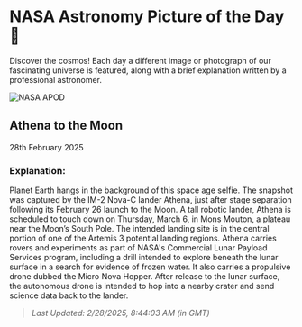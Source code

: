 
  # NASA Astronomy Picture of the Day 🌌

  Discover the cosmos! Each day a different image or photograph of our fascinating universe is featured, along with a brief explanation written by a professional astronomer.

![NASA APOD](https://apod.nasa.gov/apod/image/2502/AthenaEarth.png)

## Athena to the Moon

28th February 2025

### Explanation: 

Planet Earth hangs in the background of this space age selfie. The snapshot was captured by the IM-2 Nova-C lander Athena, just after stage separation following its February 26 launch to the Moon. A tall robotic lander, Athena is scheduled to touch down on Thursday, March 6, in Mons Mouton, a plateau near the Moon’s South Pole. The intended landing site is in the central portion of one of the Artemis 3 potential landing regions. Athena carries rovers and experiments as part of NASA's Commercial Lunar Payload Services program, including a drill intended to explore beneath the lunar surface in a search for evidence of frozen water. It also carries a propulsive drone dubbed the Micro Nova Hopper. After release to the lunar surface, the autonomous drone is intended to hop into a nearby crater and send science data back to the lander.

> _Last Updated: 2/28/2025, 8:44:03 AM (in GMT)_

